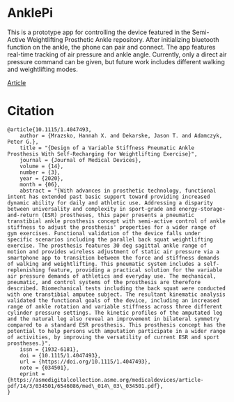 # AnklePi

This is a prototype app for controlling the device featured in the Semi-Active Weightlifting Prosthetic Ankle repository. After initializing bluetooth function on the ankle, the phone can pair and connect. The app features real-time tracking of air pressure and ankle angle. Currently, only a direct air pressure command can be given, but future work includes different walking and weightlifting modes.

[Article](https://doi.org/10.1115/1.4047493)

# Citation
```
@article{10.1115/1.4047493,
    author = {Mrazsko, Hannah X. and Dekarske, Jason T. and Adamczyk, Peter G.},
    title = "{Design of a Variable Stiffness Pneumatic Ankle Prosthesis With Self-Recharging for Weightlifting Exercise}",
    journal = {Journal of Medical Devices},
    volume = {14},
    number = {3},
    year = {2020},
    month = {06},
    abstract = "{With advances in prosthetic technology, functional intent has extended past basic support toward providing increased dynamic ability for daily and athletic use. Addressing a disparity between universality and complexity in sport-grade and energy-storage-and-return (ESR) prostheses, this paper presents a pneumatic transtibial ankle prosthesis concept with semi-active control of ankle stiffness to adjust the prosthesis' properties for a wider range of gym exercises. Functional validation of the device falls under specific scenarios including the parallel back squat weightlifting exercise. The prosthesis features 30 deg sagittal ankle range of motion and provides wireless adjustment of static air pressure via a smartphone app to transition between the force and stiffness demands of walking and weightlifting. This pneumatic system includes a self-replenishing feature, providing a practical solution for the variable air pressure demands of athletics and everyday use. The mechanical, pneumatic, and control systems of the prosthesis are therefore described. Biomechanical tests including the back squat were conducted with one transtibial amputee subject. The resultant kinematic analysis validated the functional goals of the device, including an increased range of ankle rotation and variable stiffness across three different cylinder pressure settings. The kinetic profiles of the amputated leg and the natural leg also reveal an improvement in bilateral symmetry compared to a standard ESR prosthesis. This prosthesis concept has the potential to help persons with amputation participate in a wider range of activities, by improving the versatility of current ESR and sport prostheses.}",
    issn = {1932-6181},
    doi = {10.1115/1.4047493},
    url = {https://doi.org/10.1115/1.4047493},
    note = {034501},
    eprint = {https://asmedigitalcollection.asme.org/medicaldevices/article-pdf/14/3/034501/6546086/med\_014\_03\_034501.pdf},
}
```
